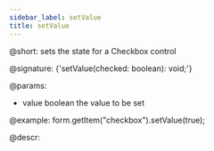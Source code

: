 ```yaml
---
sidebar_label: setValue
title: setValue
---          
```


@short: sets the state for a Checkbox control

@signature: {'setValue(checked: boolean): void;'}

@params:
- value      boolean      the value to be set

@example:
form.getItem("checkbox").setValue(true); 



@descr:


